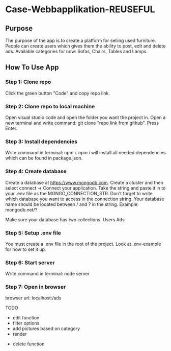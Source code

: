# Case-Webbapplikation-REUSEFUL

## Purpose
The purpose of the app is to create a platform for selling used furniture. People can create users which gives them the ability to post, edit and delete ads. Available categories for now: Sofas, Chairs, Tables and Lamps.

## How To Use App

### Step 1: Clone repo
Click the green button "Code" and copy repo link.

### Step 2: Clone repo to local machine
Open visual studio code and open the folder you want the project in. Open a new terminal and write command: git clone "repo link from github". Press Enter.

### Step 3: Install dependencies
Write command in terminal: npm i. npm i will install all needed dependencies which can be found in package.json.

### Step 4: Create database
Create a database at https://www.mongodb.com. Create a cluster and then select connect -> Connect your application. Take the string and paste it in to your .env file as the MONGO_CONNECTION_STR. Don't forget to write which database you want to access in the connection string. Your database name should be located between / and ? in the string. Example: mongodb.net/<yourDataBaseName>?

Make sure your database has two collections: Users Ads

### Step 5: Setup .env file
You must create a .env file in the root of the project. Look at .env-example for how to set it up.

### Step 6: Start server
Write command in terminal: node server

### Step 7: Open in browser
browser url: localhost:<chosen portnumber>/ads

TODO
- edit function
- filter options
- add pictures based on category
- render

+ delete function
